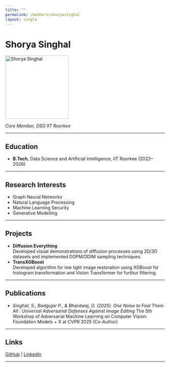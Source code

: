 ```yaml
---
title: ""
permalink: /members/shoryasinghal
layout: single
---
```




# Shorya Singhal

<img src="{{ site.baseurl }}/assets/images/members/y23/shorya.jpg" width="200" height="200" alt="Shorya Singhal">


*Core Member, DSG IIT Roorkee*

---

## Education  
- **B.Tech**, Data Science and Artificial Intelligence, IIT Roorkee (2022–2026)

---

## Research Interests
- Graph Neural Networks
- Natural Language Processing
- Machine Learning Security
- Generative Modelling 
---

## Projects  
- **Diffusion Everything**  
  Developed visual demonstrations of diffusion processes using 2D/3D datasets and implemented DDPM/DDIM sampling techniques.
- **TransXGBoost**  
  Developed algorithm for low light image restoration using XGBoost for histogram transformation and Vision Transformer for furthur filtering.

---

## Publications  
- *Singhal, S., Badgujar P., & Bhardwaj, D. (2025). One Noise to Fool Them All : Universal Adversarial Defenses Against Image Editing* The 5th Workshop of Adversarial Machine Learning on Computer Vision: Foundation Models + X at CVPR 2025 (Co-Author)

---

## Links
[GitHub](https://github.com/Shorya1835) | [LinkedIn](https://www.linkedin.com/in/shorya-singhal-2b3848250/)

---
